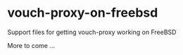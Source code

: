 # vouch-proxy-on-freebsd
Support files for getting vouch-proxy working on FreeBSD

More to come ...
